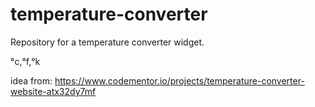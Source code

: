 # temperature-converter
Repository for a temperature converter widget.

°c,°f,°k

idea from: https://www.codementor.io/projects/temperature-converter-website-atx32dy7mf
